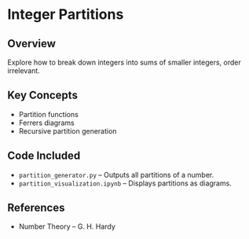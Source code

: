 # Integer Partitions

## Overview
Explore how to break down integers into sums of smaller integers, order irrelevant.

## Key Concepts
- Partition functions
- Ferrers diagrams
- Recursive partition generation

## Code Included
- `partition_generator.py` – Outputs all partitions of a number.
- `partition_visualization.ipynb` – Displays partitions as diagrams.

## References
- Number Theory – G. H. Hardy
